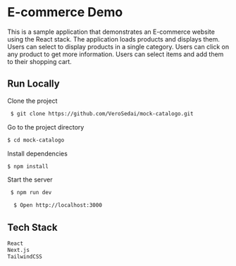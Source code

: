 
# E-commerce Demo

This is a sample application that demonstrates an E-commerce website using the React stack. The application loads products and displays them. Users can select to display products in a single category. Users can click on any product to get more information. Users can select items and add them to their shopping cart.


## Run Locally

Clone the project

```bash
 $ git clone https://github.com/VeroSedai/mock-catalogo.git
```

Go to the project directory

```bash
$ cd mock-catalogo
```

Install dependencies

```bash
$ npm install
```

Start the server

```bash
 $ npm run dev
```
```bash
  $ Open http://localhost:3000
```


## Tech Stack
```bash
React
Next.js 
TailwindCSS

```


